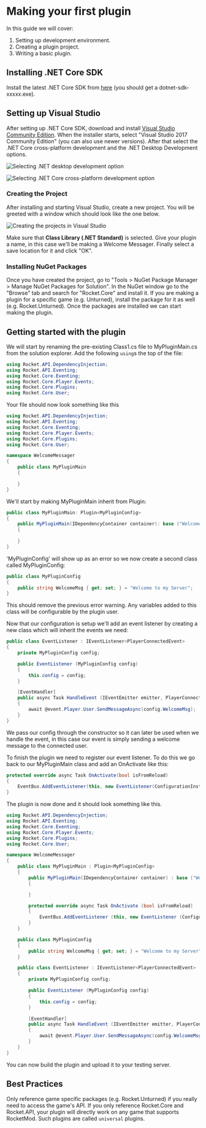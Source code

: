 # Making your first plugin

In this guide we will cover:

1. Setting up development environment.
2. Creating a plugin project.
3. Writing a basic plugin.

## Installing .NET Core SDK
Install the latest .NET Core SDK from [here](https://dotnet.microsoft.com/download/dotnet-core/2.2) (you should get a dotnet-sdk-xxxxx.exe).

## Setting up Visual Studio
After setting up .NET Core SDK, download and install [Visual Studio Community Edition](https://visualstudio.microsoft.com/vs/community/). When the installer starts, select "Visual Studio 2017 Community Edition" (you can also use newer versions). After that select the .NET Core cross-platform development and the .NET Desktop Development options.

![Selecting .NET desktop development option](https://docs.microsoft.com/en-us/visualstudio/install/media/vs2017-modify-workloads.png?view=vs-2017g)

![Selecting .NET Core cross-platform development option](https://static.packt-cdn.com/products/9781787281905/graphics/image_05_002.png)

### Creating the Project
After installing and starting Visual Studio, create a new project. You will be greeted with a window which should look like the one below.

![Creating the projects in Visual Studio](https://i.imgur.com/QyYj0Ny.png)

Make sure that **Class Library (.NET Standard)** is selected. Give your plugin a name, in this case we'll be making a Welcome Messager. Finally select a save location for it and click "OK".

### Installing NuGet Packages
Once you have created the project, go to "Tools > NuGet Package Manager > Manage NuGet Packages for Solution". In the NuGet window go to the "Browse" tab and search for "Rocket.Core" and install it. If you are making a plugin for a specific game (e.g. Unturned), install the package for it as well (e.g. Rocket.Unturned). Once the packages are installed we can start making the plugin.

## Getting started with the plugin
We will start by renaming the pre-existing Class1.cs file to MyPluginMain.cs from the solution explorer. Add the following `using`s the top of the file:
```csharp
using Rocket.API.DependencyInjection;
using Rocket.API.Eventing;
using Rocket.Core.Eventing;
using Rocket.Core.Player.Events;
using Rocket.Core.Plugins;
using Rocket.Core.User;
```

Your file should now look something like this
```csharp
using Rocket.API.DependencyInjection;
using Rocket.API.Eventing;
using Rocket.Core.Eventing;
using Rocket.Core.Player.Events;
using Rocket.Core.Plugins;
using Rocket.Core.User;

namespace WelcomeMessager
{
    public class MyPluginMain
    {

    }
}
```

We'll start by making MyPluginMain inherit from Plugin:
```csharp
public class MyPluginMain: Plugin<MyPluginConfig>
{
    public MyPluginMain(IDependencyContainer container): base ("Welcome Messager", container)
    {
	
    }
}
```

'MyPluginConfig' will show up as an error so we now create a second class called MyPluginConfig:
```csharp
public class MyPluginConfig
{
    public string WelcomeMsg { get; set; } = "Welcome to my Server";
}
```

This should remove the previous error warning. Any variables added to this class will be configurable by the plugin user.

Now that our configuration is setup we'll add an event listener by creating a new class which will inherit the events we need:

```csharp
public class EventListener : IEventListener<PlayerConnectedEvent>
{
    private MyPluginConfig config;

    public EventListener (MyPluginConfig config)
    {
        this.config = config;
    }

    [EventHandler]
    public async Task HandleEvent (IEventEmitter emitter, PlayerConnectedEvent @event)
    {
        await @event.Player.User.SendMessageAsync(config.WelcomeMsg);
    }
}
```

We pass our config through the constructor so it can later be used when we handle the event, in this case our event is simply sending a welcome message to the connected user.

To finish the plugin we need to register our event listener. To do this we go back to our MyPluginMain class and add an OnActivate like this:

```csharp
protected override async Task OnActivate(bool isFromReload)
{
    EventBus.AddEventListener(this, new EventListener(ConfigurationInstance));
}
```

The plugin is now done and it should look something like this.

```csharp
using Rocket.API.DependencyInjection;
using Rocket.API.Eventing;
using Rocket.Core.Eventing;
using Rocket.Core.Player.Events;
using Rocket.Core.Plugins;
using Rocket.Core.User;

namespace WelcomeMessager
{
    public class MyPluginMain : Plugin<MyPluginConfig>
    {
        public MyPluginMain(IDependencyContainer container) : base ("Welcome Messager", container)
        {

        }

        protected override async Task OnActivate (bool isFromReload)
        {
            EventBus.AddEventListener (this, new EventListener (ConfigurationInstance));
        }        
    }

    public class MyPluginConfig
    {
        public string WelcomeMsg { get; set; } = "Welcome to my Server";
    }

    public class EventListener : IEventListener<PlayerConnectedEvent>
    {
        private MyPluginConfig config;

        public EventListener (MyPluginConfig config)
        {
            this.config = config;
        }

        [EventHandler]
        public async Task HandleEvent (IEventEmitter emitter, PlayerConnectedEvent @event)
        {
            await @event.Player.User.SendMessageAsync(config.WelcomeMsg);
        }
    }
}
```

You can now build the plugin and upload it to your testing server.

## Best Practices
Only reference game specific packages (e.g. Rocket.Unturned) if you really need to access the game's API. If you only reference Rocket.Core and Rocket.API, your plugin will directly work on any game that supports RocketMod. Such plugins are called `universal` plugins.